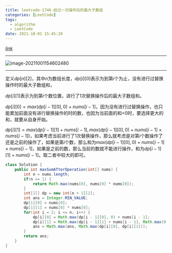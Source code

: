 ```yaml
---
title: leetcode-1746-经过一次操作后的最大子数组
categories: [LeetCode]
tags:
  - algorithm
  - LeetCode
date: 2021-10-01 15:45:20
---
```


[$link$](https://leetcode-cn.com/problems/maximum-subarray-sum-after-one-operation/)

<hr/>

![image-20211001154602480](https://gitee.com/cao_ziqiang/img/raw/master/20211001154602.png)

<hr/>

定义$dp[n][2]$，其中$n$为数组长度，$dp[i][0]$表示为到第$i$个为止，没有进行过替换操作时的最大子数组和，

$dp[i][1]$表示为到第$i$个数位置，进行了1次替换操作后的最大子数组和。

$dp[i][0] = max(dp[i - 1][0],0) + nums[i - 1]$，因为没有进行过替换操作，也只能累加前面没有进行替换操作的时的数，也因为当前面的和$\lt$0时，要选择更大的和，就要从自身开始。

$dp[i][1] = max(dp[i - 1][1] + nums[i - 1], max(dp[i - 1][0],0) + nums[i - 1] \times nums[i - 1])$，如果考虑当前进行了1次替换操作，那么就考虑是对第$i$个数操作了还是之前的操作了，如果是第$i$个数，那么和为$max(dp[i-1][0] ,0)+ nums[i-1] \times nums[i - 1]$，如果是之前的数，那么当前的数就不能进行操作，和为$dp[i - 1][1] + nums[i - 1]$。取二者中较大的即可。

```java
class Solution {
    public int maxSumAfterOperation(int[] nums) {
        int n = nums.length;
        if(n == 1) {
            return Math.max(nums[0], nums[0] * nums[0]);
        }
        int[][] dp = new int[n + 1][2];
        int ans = Integer.MIN_VALUE;
        dp[1][0] = nums[0];
        dp[1][1] = nums[0] * nums[0];
        for(int i = 2; i <= n; i++) {
            dp[i][0] = Math.max(dp[i - 1][0], 0) + nums[i - 1];
            dp[i][1] = Math.max(dp[i - 1][1] + nums[i - 1], Math.max(0, dp[i - 1][0]) + nums[i - 1] * nums[i - 1]);
            ans = Math.max(ans, Math.max(dp[i][0], dp[i][1]));
        }
        return ans;
    }
}
```

